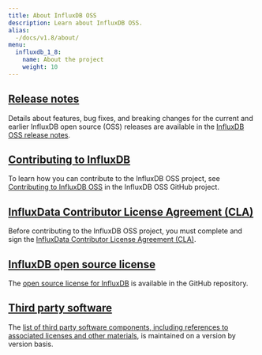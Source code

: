 ```yaml
---
title: About InfluxDB OSS
description: Learn about InfluxDB OSS.
alias:
  -/docs/v1.8/about/
menu:
  influxdb_1_8:
    name: About the project
    weight: 10
---
```


## [Release notes](/influxdb/v1.8/about_the_project/releasenotes-changelog/)

Details about features, bug fixes, and breaking changes for the current and earlier InfluxDB open source (OSS) releases are available in the [InfluxDB OSS release notes](/influxdb/v1.8/about_the_project/releasenotes-changelog/).

## [Contributing to InfluxDB](/influxdb/v1.8/about_the_project/contributing/)

To learn how you can contribute to the InfluxDB OSS project, see [Contributing to InfluxDB OSS](https://github.com/influxdata/influxdb/tree/1.8/CONTRIBUTING.md) in the InfluxDB OSS GitHub project.

## [InfluxData Contributor License Agreement (CLA)](/influxdb/v1.8/about_the_project/cla/)

Before contributing to the InfluxDB OSS project, you must complete and sign
the [InfluxData Contributor License Agreement (CLA)](https://www.influxdata.com/legal/cla/).

## [InfluxDB open source license](/influxdb/v1.8/about_the_project/licenses/)

The [open source license for InfluxDB](https://github.com/influxdata/influxdb/blob/master/LICENSE)
is available in the GitHub repository.

## [Third party software](/influxdb/v1.8/about_the_project/third-party/)

The [list of third party software components, including references to associated licenses and other materials](https://github.com/influxdata/influxdb/blob/1.8/DEPENDENCIES.md), is maintained on a version by version basis.
